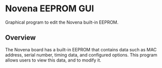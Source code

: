 Novena EEPROM GUI
=================

Graphical program to edit the Novena built-in EEPROM.


Overview
--------

The Novena board has a built-in EEPROM that contains data such as MAC address,
serial number, timing data, and configured options.  This program allows
users to view this data, and to modify it.
